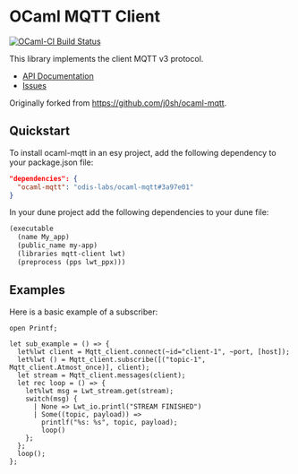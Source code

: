 # OCaml MQTT Client

[![OCaml-CI Build Status](https://img.shields.io/endpoint?url=https%3A%2F%2Fci.ocamllabs.io%2Fbadge%2Focurrent%2Focaml-ci%2Fmaster&logo=ocaml)](https://ci.ocamllabs.io/github/hyper-systems/ocaml-mqtt)

This library implements the client MQTT v3 protocol.

* [API Documentation](https://hyper-systems.github.io/ocaml-mqtt/mqtt-client/Mqtt_client)
* [Issues](https://github.com/hyper-systems/ocaml-mqtt/issues)

Originally forked from https://github.com/j0sh/ocaml-mqtt.

## Quickstart

To install ocaml-mqtt in an esy project, add the following dependency to your package.json file:

```json
"dependencies": {
  "ocaml-mqtt": "odis-labs/ocaml-mqtt#3a97e01"
}
```

In your dune project add the following dependencies to your dune file:


```lisp
(executable
  (name My_app)
  (public_name my-app)
  (libraries mqtt-client lwt)
  (preprocess (pps lwt_ppx)))
```

## Examples

Here is a basic example of a subscriber:

```reason
open Printf;

let sub_example = () => {
  let%lwt client = Mqtt_client.connect(~id="client-1", ~port, [host]);
  let%lwt () = Mqtt_client.subscribe([("topic-1", Mqtt_client.Atmost_once)], client);
  let stream = Mqtt_client.messages(client);
  let rec loop = () => {
    let%lwt msg = Lwt_stream.get(stream);
    switch(msg) {
      | None => Lwt_io.printl("STREAM FINISHED")
      | Some((topic, payload)) =>
        printlf("%s: %s", topic, payload);
        loop()
    };
  };
  loop();
};
```
